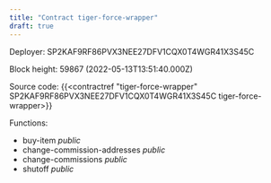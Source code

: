 ```yaml
---
title: "Contract tiger-force-wrapper"
draft: true
---
```

Deployer: SP2KAF9RF86PVX3NEE27DFV1CQX0T4WGR41X3S45C


 



Block height: 59867 (2022-05-13T13:51:40.000Z)

Source code: {{<contractref "tiger-force-wrapper" SP2KAF9RF86PVX3NEE27DFV1CQX0T4WGR41X3S45C tiger-force-wrapper>}}

Functions:

* buy-item _public_
* change-commission-addresses _public_
* change-commissions _public_
* shutoff _public_
